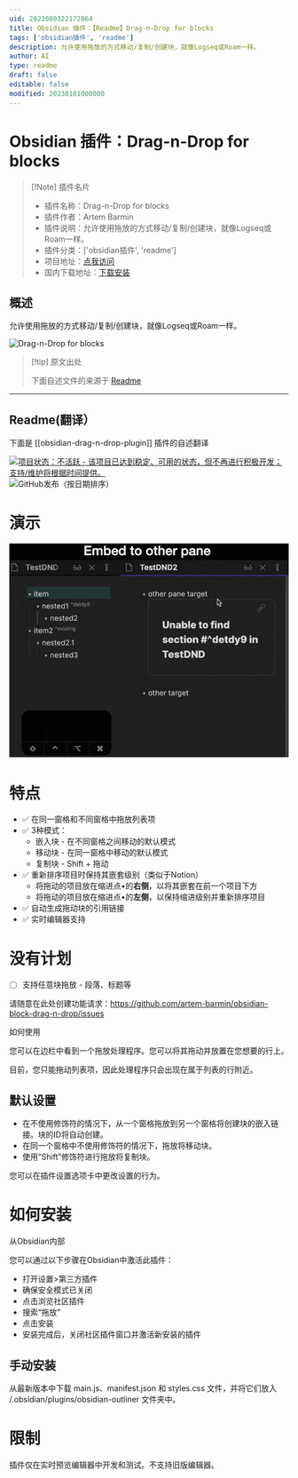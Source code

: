 ```yaml
---
uid: 2023080322172864
title: Obsidian 插件：【Readme】Drag-n-Drop for blocks
tags: ['obsidian插件', 'readme']
description: 允许使用拖放的方式移动/复制/创建块，就像Logseq或Roam一样。
author: AI
type: readme
draft: false
editable: false
modified: 20230101000000
---
```


# Obsidian 插件：Drag-n-Drop for blocks

> [!Note] 插件名片
> - 插件名称：Drag-n-Drop for blocks
> - 插件作者：Artem Barmin
> - 插件说明：允许使用拖放的方式移动/复制/创建块，就像Logseq或Roam一样。
> - 插件分类：['obsidian插件', 'readme']
> - 项目地址：[点我访问](https://github.com/artem-barmin/obsidian-block-drag-n-drop)
> - 国内下载地址：[下载安装](https://pkmer.cn/products/plugin/pluginMarket/?obsidian-drag-n-drop-plugin)

## 概述

允许使用拖放的方式移动/复制/创建块，就像Logseq或Roam一样。

![Drag-n-Drop for blocks](https://cdn.pkmer.cn/covers/obsidian-drag-n-drop-plugin_new.gif!pkmer)

> [!tip] 原文出处
> 
>下面自述文件的来源于 [Readme](https://ghproxy.net/https://raw.githubusercontent.com/artem-barmin/obsidian-block-drag-n-drop/master/README.md)
> 

---

## Readme(翻译）

下面是 [[obsidian-drag-n-drop-plugin]] 插件的自述翻译


[![项目状态：不活跃 - 该项目已达到稳定、可用的状态，但不再进行积极开发；支持/维护将根据时间提供。](https://www.repostatus.org/badges/latest/inactive.svg)](https://www.repostatus.org/#inactive)
![GitHub发布（按日期排序）](https://img.shields.io/github/v/release/artem-barmin/obsidian-block-drag-n-drop)
# 演示

![演示](https://raw.githubusercontent.com/artem-barmin/obsidian-block-drag-n-drop/master/demo/demo.gif)

# 特点

-   ✅ 在同一窗格和不同窗格中拖放列表项
-   ✅ 3种模式：
    -   嵌入块 - 在不同窗格之间移动的默认模式
    -   移动块 - 在同一窗格中移动的默认模式
    -   复制块 - Shift + 拖动
-   ✅ 重新排序项目时保持其嵌套级别（类似于Notion）
    -   将拖动的项目放在缩进点•的**右侧**，以将其嵌套在前一个项目下方
    -   将拖动的项目放在缩进点•的**左侧**，以保持缩进级别并重新排序项目
-   ✅ 自动生成拖动块的引用链接
-   ✅ 实时编辑器支持

# 没有计划

-   [ ] 支持任意块拖放 - 段落、标题等

请随意在此处创建功能请求：https://github.com/artem-barmin/obsidian-block-drag-n-drop/issues

如何使用

您可以在边栏中看到一个拖放处理程序。您可以将其拖动并放置在您想要的行上。

目前，您只能拖动列表项，因此处理程序只会出现在属于列表的行附近。

## 默认设置

-   在不使用修饰符的情况下，从一个窗格拖放到另一个窗格将创建块的嵌入链接。块的ID将自动创建。
-   在同一个窗格中不使用修饰符的情况下，拖放将移动块。
-   使用“Shift”修饰符进行拖放将复制块。

您可以在插件设置选项卡中更改设置的行为。

# 如何安装

从Obsidian内部

您可以通过以下步骤在Obsidian中激活此插件：

- 打开设置>第三方插件
- 确保安全模式已关闭
- 点击浏览社区插件
- 搜索“拖放”
- 点击安装
- 安装完成后，关闭社区插件窗口并激活新安装的插件

## 手动安装

从最新版本中下载 main.js、manifest.json 和 styles.css 文件，并将它们放入 <vault>/.obsidian/plugins/obsidian-outliner 文件夹中。

# 限制

插件仅在实时预览编辑器中开发和测试。不支持旧版编辑器。



